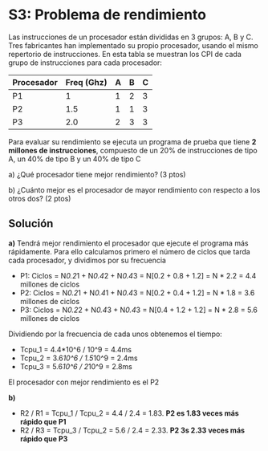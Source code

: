 # S3: Problema de rendimiento

Las instrucciones de un procesador están divididas en 3 grupos: A, B y C. Tres fabricantes han implementado su propio procesador, usando el mismo repertorio de instrucciones. En esta tabla se muestran los CPI de cada grupo de instrucciones para cada procesador:

| Procesador | Freq (Ghz)| A  |  B  |  C |
|------------|-----------|----|-----|----|
|  P1        | 1         | 1  |  2  |  3 |
|  P2        | 1.5       | 1  |  1  |  3 |
|  P3        | 2.0       | 2  |  3  |  3 |

Para evaluar su rendimiento se ejecuta un programa de prueba que tiene **2 millones de instrucciones**, compuesto de un 20% de instrucciones de tipo A, un 40% de tipo B y un 40% de tipo C

a) ¿Qué procesador tiene mejor rendimiento? (3 ptos)

b) ¿Cuánto mejor es el procesador de mayor rendimiento con respecto a los otros dos? (2 ptos)

## Solución

**a)**  Tendrá mejor rendimiento el procesador que ejecute el programa más rápidamente. Para ello calculamos primero el número de ciclos que tarda cada procesador, y dividimos por su frecuencia

* P1:  Ciclos = N*0.2*1 + N*0.4*2 + N*0.4*3 = N[0.2 + 0.8 + 1.2] = N * 2.2 = 4.4 millones de ciclos
* P2:  Ciclos = N*0.2*1 + N*0.4*1 + N*0.4*3 = N[0.2 + 0.4 + 1.2] = N * 1.8 = 3.6 millones de ciclos
* P3:  Ciclos = N*0.2*2 + N*0.4*3 + N*0.4*3 = N[0.4 + 1.2 + 1.2] = N * 2.8 = 5.6 millones de ciclos

Dividiendo por la frecuencia de cada unos obtenemos el tiempo:

* Tcpu_1 = 4.4*10^6 / 10^9 = 4.4ms
* Tcpu_2 = 3.6*10^6 / 1.5*10^9 = 2.4ms
* Tcpu_3 = 5.6*10^6 / 2*10^9 = 2.8ms

El procesador con mejor rendimiento es el P2

**b)**

* R2 / R1 = Tcpu_1 / Tcpu_2 = 4.4 / 2.4 = 1.83.  **P2 es 1.83 veces más rápido que P1**
* R2 / R3 = Tcpu_3 / Tcpu_2 = 5.6 / 2.4 = 2.33.  **P2 3s 2.33 veces más rápido que P3**

